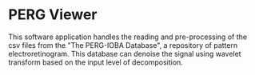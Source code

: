# PERG Viewer
This software application handles the reading and pre-processing of the csv files from the "The PERG-IOBA Database", a repository of pattern electroretinogram. This database can denoise the signal using wavelet transform based on the input level of decomposition.
